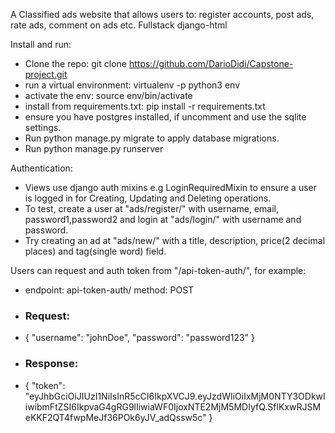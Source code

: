 A Classified ads website that allows users to: register accounts, post ads, rate ads, comment on ads etc.
Fullstack django-html

Install and run:
- Clone the repo: git clone https://github.com/DarioDidi/Capstone-project.git
- run a virtual environment: virtualenv -p python3 env 
- activate the env: source env/bin/activate 
- install from requirements.txt: pip install -r requirements.txt
- ensure you have postgres installed, if uncomment and use the sqlite settings.
- Run python manage.py migrate to apply database migrations.
- Run python manage.py runserver

Authentication:
- Views use django auth mixins e.g LoginRequiredMixin to ensure a user is logged in for Creating, Updating and Deleting operations.
- To test, create a user at "ads/register/" with username, email, password1,password2 and login at "ads/login/" with username and password. 
- Try creating an ad at "ads/new/" with a title, description, price(2 decimal places) and tag(single word) field. 

Users can request and auth token from "/api-token-auth/", for example:
- endpoint: api-token-auth/      method: POST                                
- ### Request: 
- {
    "username": "johnDoe",
    "password": "password123"
}
- ### Response: 
- {
    "token": "eyJhbGciOiJIUzI1NiIsInR5cCI6IkpXVCJ9.eyJzdWIiOiIxMjM0NTY3ODkwIiwibmFtZSI6IkpvaG4gRG9lIiwiaWF0IjoxNTE2MjM5MDIyfQ.SflKxwRJSMeKKF2QT4fwpMeJf36POk6yJV_adQssw5c"
}
